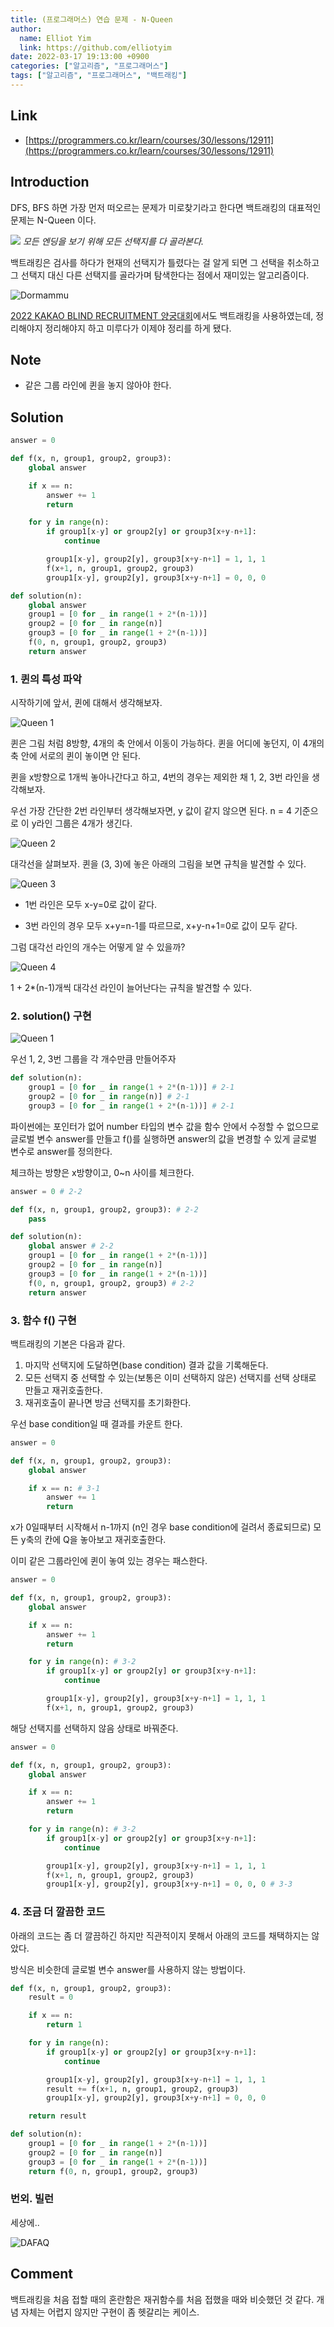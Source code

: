 ```yaml
---
title: (프로그래머스) 연습 문제 - N-Queen
author:
  name: Elliot Yim
  link: https://github.com/elliotyim
date: 2022-03-17 19:13:00 +0900
categories: ["알고리즘", "프로그래머스"]
tags: ["알고리즘", "프로그래머스", "백트래킹"]
---
```


## Link

- [https://programmers.co.kr/learn/courses/30/lessons/12911](https://programmers.co.kr/learn/courses/30/lessons/12911)

## Introduction

DFS, BFS 하면 가장 먼저 떠오르는 문제가 미로찾기라고 한다면 백트래킹의 대표적인 문제는 N-Queen 이다.

![](/assets/img/algorithm/programmers/practice/n-queen/kamaitachi.jpg)
_모든 엔딩을 보기 위해 모든 선택지를 다 골라본다._

백트래킹은 검사를 하다가 현재의 선택지가 틀렸다는 걸 알게 되면 그 선택을 취소하고 그 선택지 대신 다른 선택지를 골라가며 탐색한다는 점에서 재미있는 알고리즘이다.

![Dormammu](/assets/img/meme/dormammu.jpg)

[2022 KAKAO BLIND RECRUITMENT 양궁대회](https://elliotyim.github.io/posts/kakao-archery/)에서도 백트래킹을 사용하였는데, 정리해야지 정리해야지 하고 미루다가 이제야 정리를 하게 됐다.

## Note

- 같은 그룹 라인에 퀸을 놓지 않아야 한다.

## Solution

```python
answer = 0

def f(x, n, group1, group2, group3):
    global answer

    if x == n:
        answer += 1
        return

    for y in range(n):
        if group1[x-y] or group2[y] or group3[x+y-n+1]:
            continue

        group1[x-y], group2[y], group3[x+y-n+1] = 1, 1, 1
        f(x+1, n, group1, group2, group3)
        group1[x-y], group2[y], group3[x+y-n+1] = 0, 0, 0

def solution(n):
    global answer
    group1 = [0 for _ in range(1 + 2*(n-1))]
    group2 = [0 for _ in range(n)]
    group3 = [0 for _ in range(1 + 2*(n-1))]
    f(0, n, group1, group2, group3)
    return answer
```

### 1. 퀸의 특성 파악

시작하기에 앞서, 퀸에 대해서 생각해보자.

![Queen 1](/assets/img/algorithm/programmers/practice/n-queen/queen001.jpg)

퀸은 그림 처럼 8방향, 4개의 축 안에서 이동이 가능하다. 퀸을 어디에 놓던지, 이 4개의 축 안에 서로의 퀸이 놓이면 안 된다.

퀸을 x방향으로 1개씩 놓아나간다고 하고, 4번의 경우는 제외한 채 1, 2, 3번 라인을 생각해보자.

우선 가장 간단한 2번 라인부터 생각해보자면, y 값이 같지 않으면 된다. n = 4 기준으로 이 y라인 그룹은 4개가 생긴다.

![Queen 2](/assets/img/algorithm/programmers/practice/n-queen/queen002.jpg)

대각선을 살펴보자. 퀸을 (3, 3)에 놓은 아래의 그림을 보면 규칙을 발견할 수 있다.

![Queen 3](/assets/img/algorithm/programmers/practice/n-queen/queen003.png)

- 1번 라인은 모두 x-y=0로 값이 같다.

- 3번 라인의 경우 모두 x+y=n-1를 따르므로, x+y-n+1=0로 값이 모두 같다.

그럼 대각선 라인의 개수는 어떻게 알 수 있을까?

![Queen 4](/assets/img/algorithm/programmers/practice/n-queen/queen004.jpg)

1 + 2\*(n-1)개씩 대각선 라인이 늘어난다는 규칙을 발견할 수 있다.

### 2. solution() 구현

![Queen 1](/assets/img/algorithm/programmers/practice/n-queen/queen001.jpg)

우선 1, 2, 3번 그룹을 각 개수만큼 만들어주자

```python
def solution(n):
    group1 = [0 for _ in range(1 + 2*(n-1))] # 2-1
    group2 = [0 for _ in range(n)] # 2-1
    group3 = [0 for _ in range(1 + 2*(n-1))] # 2-1
```

파이썬에는 포인터가 없어 number 타입의 변수 값을 함수 안에서 수정할 수 없으므로 글로벌 변수 answer를 만들고 f()를 실행하면 answer의 값을 변경할 수 있게 글로벌 변수로 answer를 정의한다.

체크하는 방향은 x방향이고, 0~n 사이를 체크한다.

```python
answer = 0 # 2-2

def f(x, n, group1, group2, group3): # 2-2
    pass

def solution(n):
    global answer # 2-2
    group1 = [0 for _ in range(1 + 2*(n-1))]
    group2 = [0 for _ in range(n)]
    group3 = [0 for _ in range(1 + 2*(n-1))]
    f(0, n, group1, group2, group3) # 2-2
    return answer
```

### 3. 함수 f() 구현

백트래킹의 기본은 다음과 같다.

1. 마지막 선택지에 도달하면(base condition) 결과 값을 기록해둔다.
2. 모든 선택지 중 선택할 수 있는(보통은 이미 선택하지 않은) 선택지를 선택 상태로 만들고 재귀호출한다.
3. 재귀호출이 끝나면 방금 선택지를 초기화한다.

우선 base condition일 때 결과를 카운트 한다.

```python
answer = 0

def f(x, n, group1, group2, group3):
    global answer

    if x == n: # 3-1
        answer += 1
        return
```

x가 0일때부터 시작해서 n-1까지 (n인 경우 base condition에 걸려서 종료되므로) 모든 y축의 칸에 Q을 놓아보고 재귀호출한다.

이미 같은 그룹라인에 퀸이 놓여 있는 경우는 패스한다.

```python
answer = 0

def f(x, n, group1, group2, group3):
    global answer

    if x == n:
        answer += 1
        return

    for y in range(n): # 3-2
        if group1[x-y] or group2[y] or group3[x+y-n+1]:
            continue

        group1[x-y], group2[y], group3[x+y-n+1] = 1, 1, 1
        f(x+1, n, group1, group2, group3)
```

해당 선택지를 선택하지 않음 상태로 바꿔준다.

```python
answer = 0

def f(x, n, group1, group2, group3):
    global answer

    if x == n:
        answer += 1
        return

    for y in range(n): # 3-2
        if group1[x-y] or group2[y] or group3[x+y-n+1]:
            continue

        group1[x-y], group2[y], group3[x+y-n+1] = 1, 1, 1
        f(x+1, n, group1, group2, group3)
        group1[x-y], group2[y], group3[x+y-n+1] = 0, 0, 0 # 3-3
```

### 4. 조금 더 깔끔한 코드

아래의 코드는 좀 더 깔끔하긴 하지만 직관적이지 못해서 아래의 코드를 채택하지는 않았다.

방식은 비슷한데 글로벌 변수 answer를 사용하지 않는 방법이다.

```python
def f(x, n, group1, group2, group3):
    result = 0

    if x == n:
        return 1

    for y in range(n):
        if group1[x-y] or group2[y] or group3[x+y-n+1]:
            continue

        group1[x-y], group2[y], group3[x+y-n+1] = 1, 1, 1
        result += f(x+1, n, group1, group2, group3)
        group1[x-y], group2[y], group3[x+y-n+1] = 0, 0, 0

    return result

def solution(n):
    group1 = [0 for _ in range(1 + 2*(n-1))]
    group2 = [0 for _ in range(n)]
    group3 = [0 for _ in range(1 + 2*(n-1))]
    return f(0, n, group1, group2, group3)
```

### 번외. 빌런

세상에..

![DAFAQ](/assets/img/algorithm/programmers/practice/n-queen/DAFAQ.png)

## Comment

백트래킹을 처음 접할 때의 혼란함은 재귀함수를 처음 접했을 때와 비슷했던 것 같다. 개념 자체는 어렵지 않지만 구현이 좀 헷갈리는 케이스.
